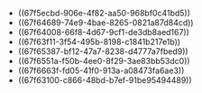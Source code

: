 - ((67f5ecbd-906e-4f82-aa50-968bf0c41bd5))
- ((67f64689-74e9-4bae-8265-0821a87d84cd))
- ((67f64008-66f8-4d67-9cf1-de3db8aed167))
- ((67f63f11-3f54-495b-8198-c1841b217e1b))
- ((67f65387-bf12-47a7-8238-d4777a7fbed9))
- ((67f6551a-f50b-4ee0-8f29-3ae83bb53dc0))
- ((67f6663f-fd05-41f0-913a-a08473fa6ae3))
- ((67f63100-c866-48bd-b7ef-91be95494489))